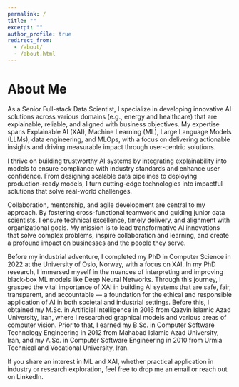 ```yaml
---
permalink: /
title: ""
excerpt: ""
author_profile: true
redirect_from: 
  - /about/
  - /about.html
---
```

About Me
=====
As a Senior Full-stack Data Scientist, I specialize in developing innovative AI solutions across various domains (e.g., energy and healthcare) that are explainable, reliable, and aligned with business objectives. My expertise spans Explainable AI (XAI), Machine Learning (ML), Large Language Models (LLMs), data engineering, and MLOps, with a focus on delivering actionable insights and driving measurable impact through user-centric solutions.

I thrive on building trustworthy AI systems by integrating explainability into models to ensure compliance with industry standards and enhance user confidence. From designing scalable data pipelines to deploying production-ready models, I turn cutting-edge technologies into impactful solutions that solve real-world challenges.

Collaboration, mentorship, and agile development are central to my approach. By fostering cross-functional teamwork and guiding junior data scientists, I ensure technical excellence, timely delivery, and alignment with organizational goals. My mission is to lead transformative AI innovations that solve complex problems, inspire collaboration and learning, and create a profound impact on businesses and the people they serve.

Before my industrial adventure, I completed my PhD in Computer Science in 2022 at the University of Oslo, Norway, with a focus on XAI. In my PhD research, I immersed myself in the nuances of interpreting and improving black-box ML models like Deep Neural Networks. Through this journey, I grasped the vital importance of XAI in building AI systems that are safe, fair, transparent, and accountable — a foundation for the ethical and responsible application of AI in both societal and industrial settings. Before this, I obtained my M.Sc. in Artificial Intelligence in 2016 from Qazvin Islamic Azad University, Iran, where I researched graphical models and various areas of computer vision. Prior to that, I earned my B.Sc. in Computer Software Technology Engineering in 2012 from Mahabad Islamic Azad University, Iran, and my A.Sc. in Computer Software Engineering in 2010 from Urmia Technical and Vocational University, Iran.

If you share an interest in ML and XAI, whether practical application in industry or research exploration, feel free to drop me an email or reach out on LinkedIn. 

